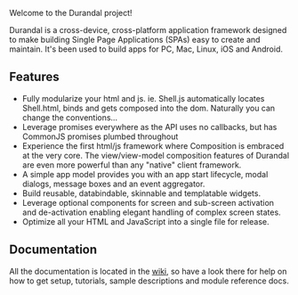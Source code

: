 Welcome to the Durandal project!Durandal is a cross-device, cross-platform application framework designed to make building Single Page Applications (SPAs) easy to create and maintain. It's been used to build apps for PC, Mac, Linux, iOS and Android.## Features* Fully modularize your html and js. ie. Shell.js automatically locates Shell.html, binds and gets composed into the dom. Naturally you can change the conventions…* Leverage promises everywhere as the API uses no callbacks, but has CommonJS promises plumbed throughout* Experience the first html/js framework where Composition is embraced at the very core. The view/view-model composition features of Durandal are even more powerful than any "native" client framework.* A simple app model provides you with an app start lifecycle, modal dialogs, message boxes and an event aggregator.* Build reusable, databindable, skinnable and templatable widgets.* Leverage optional components for screen and sub-screen activation and de-activation enabling elegant handling of complex screen states.* Optimize all your HTML and JavaScript into a single file for release.## DocumentationAll the documentation is located in the [wiki](https://github.com/EisenbergEffect/Durandal/wiki), so have a look there for help on how to get setup, tutorials, sample descriptions and module reference docs.